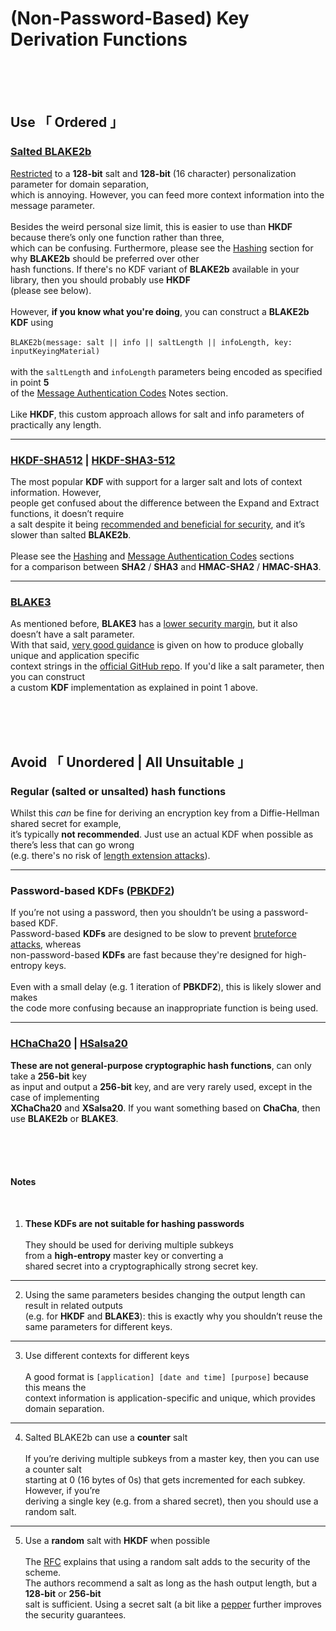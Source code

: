 
[ Key Derivation ]: https://doc.libsodium.org/key_derivation
[ Nonce Extension ]: https://doc.libsodium.org/key_derivation#nonce-extension

[ Blake 2 ]: https://www.blake2.net/blake2.pdf
[ Blake 3 ]: https://github.com/BLAKE3-team/BLAKE3#the-blake3-crate-
[ Blake 3 Specs ]: https://github.com/BLAKE3-team/BLAKE3-specs/blob/master/blake3.pdf
[ Blake 3 Github ]: https://github.com/BLAKE3-team/BLAKE3

[ RFC5869 ]: https://datatracker.ietf.org/doc/html/rfc5869#section-3.1

[ HKDF ]: https://en.wikipedia.org/wiki/HKDF
[ PBKDF2 ]: https://en.wikipedia.org/wiki/PBKDF2
[ XSalsa ]: https://cr.yp.to/snuffle/xsalsa-20110204.pdf
[ Pepper ]: https://en.wikipedia.org/wiki/Pepper_(cryptography)

[ Bruteforce Attack ]: https://en.wikipedia.org/wiki/Brute-force_attack
[ Length Extension Attack ]: https://en.wikipedia.org/wiki/Length_extension_attack





# (Non-Password-Based) Key Derivation Functions

<br>
<br>
<br>

## Use 「 Ordered 」

### [Salted BLAKE2b][ Key Derivation ]
[Restricted][ Blake 2 ] to a **128-bit** salt and **128-bit** (16 character) personalization parameter for domain separation,<br>
which is annoying. However, you can feed more context information into the message parameter.<br><br>
Besides the weird personal size limit, this is easier to use than **HKDF** because there’s only one function rather than three,<br>
which can be confusing. Furthermore, please see the [Hashing](./Hashing) section for why **BLAKE2b** should be preferred over other<br>
hash functions. If there's no KDF variant of **BLAKE2b** available in your library, then you should probably use **HKDF**<br>
(please see below).<br><br>
However, **if you know what you're doing**, you can construct a **BLAKE2b KDF** using<br><br>
`BLAKE2b(message: salt || info || saltLength || infoLength, key: inputKeyingMaterial)`<br><br>
with the `saltLength` and `infoLength` parameters being encoded as specified in point **5**<br>of the [Message Authentication Codes](./Message%20Authentication) Notes section.<br><br>Like **HKDF**, this custom approach allows for salt and info parameters of practically any length.

---

### [HKDF-SHA512][ HKDF ] | [HKDF-SHA3-512][ HKDF ]

The most popular **KDF** with support for a larger salt and lots of context information. However,<br>
people get confused about the difference between the Expand and Extract functions, it doesn’t require<br>a salt despite it being [recommended and beneficial for security][ RFC5869 ], and it’s slower than salted **BLAKE2b**.<br><br>
Please see the [Hashing](./Hashing) and [Message Authentication Codes](./Message%20Authentication) sections<br>
for a comparison between **SHA2** / **SHA3** and **HMAC-SHA2** / **HMAC-SHA3**.

---

### [BLAKE3][ Blake 3 ]

As mentioned before, **BLAKE3** has a [lower security margin][ Blake 3 Specs ], but it also doesn’t have a salt parameter.<br>
With that said, [very good guidance][ Blake 3 ] is given on how to produce globally unique and application specific<br>
context strings in the [official GitHub repo][ Blake 3 Github ]. If you'd like a salt parameter, then you can construct<br>
a custom **KDF** implementation as explained in point 1 above.


<br>
<br>
<br>

## Avoid 「 Unordered | All Unsuitable 」

### Regular (salted or unsalted) hash functions

Whilst this *can* be fine for deriving an encryption key from a Diffie-Hellman shared secret for example,<br>
it’s typically **not recommended**. Just use an actual KDF when possible as there’s less that can go wrong<br>
(e.g. there's no risk of [length extension attacks][ Length Extension Attack ]).

---

### Password-based KDFs ([PBKDF2][ PBKDF2 ])

If you’re not using a password, then you shouldn’t be using a password-based KDF.<br>
Password-based **KDFs** are designed to be slow to prevent [bruteforce attacks][ Bruteforce Attack ], whereas<br>
non-password-based **KDFs** are fast because they're designed for high-entropy keys.<br><br>
Even with a small delay (e.g. 1 iteration of **PBKDF2**), this is likely slower and makes<br>
the code more confusing because an inappropriate function is being used.

---

### [HChaCha20][ Nonce Extension ] | [HSalsa20][ XSalsa ]
**These are not general-purpose cryptographic hash functions**, can only take a **256-bit** key<br>
as input and output a **256-bit** key, and are very rarely used, except in the case of implementing<br>
**XChaCha20** and **XSalsa20**. If you want something based on **ChaCha**, then use **BLAKE2b** or **BLAKE3**.


<br>
<br>
<br>

#### Notes

<br>

1. **These KDFs are not suitable for hashing passwords**<br><br>
They should be used for deriving multiple subkeys<br>
from a **high-entropy** master key or converting a<br>
shared secret into a cryptographically strong secret key.

---

2. Using the same parameters besides changing the output length can result in related outputs<br>(e.g. for **HKDF** and **BLAKE3**): this is exactly why you shouldn’t reuse the same parameters for different keys.

---

3. Use different contexts for different keys<br><br>
A good format is `[application] [date and time] [purpose]` because this means the<br>
context information is application-specific and unique, which provides domain separation.

---

4. Salted BLAKE2b can use a **counter** salt<br><br>
If you’re deriving multiple subkeys from a master key, then you can use a counter salt<br>
starting at 0 (16 bytes of 0s) that gets incremented for each subkey. However, if you’re<br>
deriving a single key (e.g. from a shared secret), then you should use a random salt.

---

5. Use a **random** salt with **HKDF** when possible<br><br>
The [RFC][ RFC5869 ] explains that using a random salt adds to the security of the scheme.<br>
The authors recommend a salt as long as the hash output length, but a **128-bit** or **256-bit**<br>
salt is sufficient. Using a secret salt (a bit like a [pepper][ Pepper ] further improves the security guarantees.
